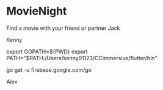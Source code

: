 # MovieNight
Find a movie with your friend or partner
Jack

Kenny

export GOPATH=${PWD}
export PATH="$PATH:/Users/kenny01123/CCimmersive/flutter/bin"

go get -u firebase.google.com/go

Alex

